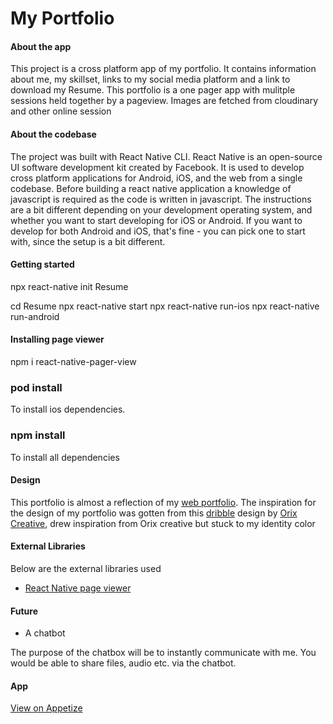 # My Portfolio

#### About the app

This project is a cross platform app of my portfolio. It contains information about me, my skillset, links to my social media platform and a link to download my Resume.
This portfolio is a one pager app with mulitple sessions held together by a pageview.
Images are fetched from cloudinary and other online session

#### About the codebase

The project was built with React Native CLI. React Native is an open-source UI software development kit created by Facebook. It is used to develop cross platform applications for Android, iOS, and the web from a single codebase.
Before building a react native application a knowledge of javascript is required as the code is written in javascript.
The instructions are a bit different depending on your development operating system, and whether you want to start developing for iOS or Android. If you want to develop for both Android and iOS, that's fine - you can pick one to start with, since the setup is a bit different.

#### Getting started
npx react-native init Resume

cd Resume
npx react-native start
npx react-native run-ios
npx react-native run-android

#### Installing page viewer

npm i react-native-pager-view
### pod install 
To install ios dependencies.

### npm install
To install all dependencies

#### Design

This portfolio is almost a reflection of my [web portfolio](https://ihuomafavour.netlify.app/).
The inspiration for the design of my portfolio was gotten from this [dribble](https://dribbble.com/shots/16889373-Designer-Portfolio-Website) design by [Orix Creative](https://dribbble.com/orixcreative), drew inspiration from Orix creative but stuck to my identity color

#### External Libraries

Below are the external libraries used

- [React Native page viewer](https://www.npmjs.com/package/react-native-pager-view)

#### Future

- A chatbot

The purpose of the chatbox will be to instantly communicate with me. You would be able to share files, audio etc. via the chatbot.

#### App

[View on Appetize](https://appetize.io/app/rksuwvbdrytm26yyijhe6hub7y)
